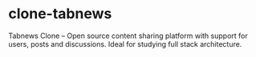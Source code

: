 # clone-tabnews

Tabnews Clone – Open source content sharing platform with support for users, posts and discussions. Ideal for studying full stack architecture.
